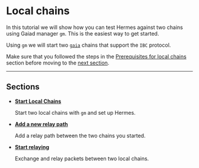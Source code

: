# Local chains

In this tutorial we will show how you can test Hermes against two chains using Gaiad manager `gm`. This is the easiest way to get started.

Using `gm` we will start two [`gaia`](https://github.com/cosmos/gaia) chains that support the `IBC` protocol.

Make sure that you followed the steps in the [Prerequisites for local chains](../pre-requisites/index.md) section before moving to the [next section](./start-local-chains.md).

---

## Sections

* **[Start Local Chains](./start-local-chains.md)**

    Start two local chains with `gm` and set up Hermes.

* **[Add a new relay path](./add-a-new-relay-path.md)**

    Add a relay path between the two chains you started.

* **[Start relaying](./start-relaying.md)**

    Exchange and relay packets between two local chains.